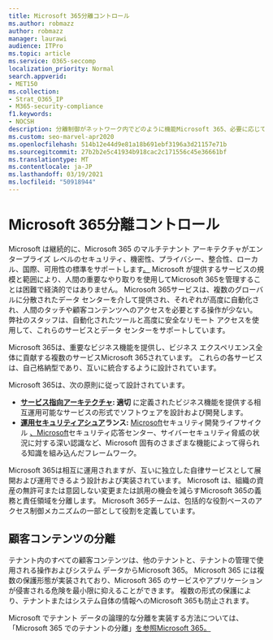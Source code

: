 ```yaml
---
title: Microsoft 365分離コントロール
ms.author: robmazz
author: robmazz
manager: laurawi
audience: ITPro
ms.topic: article
ms.service: O365-seccomp
localization_priority: Normal
search.appverid:
- MET150
ms.collection:
- Strat_O365_IP
- M365-security-compliance
f1.keywords:
- NOCSH
description: 分離制御がネットワーク内でどのように機能Microsoft 365、必要に応じてサービスが相互運用または自律的な状態を維持できるようにします。
ms.custom: seo-marvel-apr2020
ms.openlocfilehash: 514b12e44d9e81a18b691ebf3196a3d21157e71b
ms.sourcegitcommit: 27b2b2e5c41934b918cac2c171556c45e36661bf
ms.translationtype: MT
ms.contentlocale: ja-JP
ms.lasthandoff: 03/19/2021
ms.locfileid: "50918944"
---
```

# <a name="microsoft-365-isolation-controls"></a>Microsoft 365分離コントロール 

Microsoft は継続的に、Microsoft 365 のマルチテナント アーキテクチャがエンタープライズ レベルのセキュリティ、機密性、プライバシー、整合性、ローカル、国際、可用性の標準をサポートします[。](https://www.microsoft.com/TrustCenter/Compliance?service=Office#Icons) Microsoft が提供するサービスの規模と範囲により、人間の重要なやり取りを使用してMicrosoft 365を管理することは困難で経済的ではありません。 Microsoft 365サービスは、複数のグローバルに分散されたデータ センターを介して提供され、それぞれが高度に自動化され、人間のタッチや顧客コンテンツへのアクセスを必要とする操作が少ない。 弊社のスタッフは、自動化されたツールと高度に安全なリモート アクセスを使用して、これらのサービスとデータ センターをサポートしています。 

Microsoft 365は、重要なビジネス機能を提供し、ビジネス エクスペリエンス全体に貢献する複数のサービスMicrosoft 365されています。 これらの各サービスは、自己格納型であり、互いに統合するように設計されています。

Microsoft 365は、次の原則に従って設計されています。

 - **[サービス指向アーキテクチャ](/previous-versions/aa480021(v=msdn.10)): 適切** に定義されたビジネス機能を提供する相互運用可能なサービスの形式でソフトウェアを設計および開発します。
 - **[運用セキュリティアシュア](https://www.microsoft.com/download/details.aspx?id=40872)ランス:** [Microsoft](https://www.microsoft.com/sdl/default.aspx)セキュリティ開発ライフサイクル [、Microsoft](https://technet.microsoft.com/library/dn440717.aspx)セキュリティ応答センター、サイバーセキュリティ脅威の状況に対する深い認識など、Microsoft 固有のさまざまな機能によって得られる知識を組み込んだフレームワーク。

Microsoft 365は相互に運用されますが、互いに独立した自律サービスとして展開および運用できるよう設計および実装されています。 Microsoft は、組織の資産の無許可または意図しない変更または誤用の機会を減らすMicrosoft 365の義務と責任領域を分離します。 Microsoft 365チームは、包括的な役割ベースのアクセス制御メカニズムの一部として役割を定義しています。

## <a name="customer-content-isolation"></a>顧客コンテンツの分離

テナント内のすべての顧客コンテンツは、他のテナントと、テナントの管理で使用される操作およびシステム データからMicrosoft 365。 Microsoft 365 には複数の保護形態が実装されており、Microsoft 365 のサービスやアプリケーションが侵害される危険を最小限に抑えることができます。 複数の形式の保護により、テナントまたはシステム自体の情報へのMicrosoft 365も防止されます。

Microsoft でテナント データの論理的な分離を実装する方法については、「Microsoft 365 でのテナントの分離」[を参照Microsoft 365。](microsoft-365-tenant-isolation-overview.md)